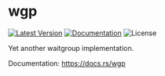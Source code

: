 # wgp

[![Latest Version]][crates.io]
[![Documentation]][docs.rs] 
![License]

Yet another waitgroup implementation.

[crates.io]: https://crates.io/crates/wgp
[Latest Version]: https://img.shields.io/crates/v/wgp.svg
[Documentation]: https://docs.rs/wgp/badge.svg
[docs.rs]: https://docs.rs/wgp
[License]: https://img.shields.io/crates/l/wgp.svg

Documentation: <https://docs.rs/wgp>
